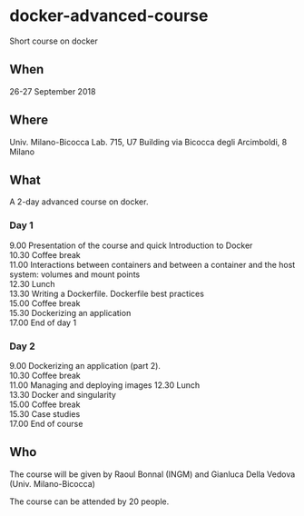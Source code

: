 # docker-advanced-course
Short course on docker


## When

26-27 September 2018

## Where

Univ. Milano-Bicocca
Lab. 715, U7 Building
via Bicocca degli Arcimboldi, 8
Milano

## What

A 2-day advanced course on docker.

### Day 1

9.00  Presentation of the course and quick Introduction to Docker  
10.30 Coffee break  
11.00 Interactions between containers and between a container and the host system: volumes
and mount points  
12.30 Lunch  
13.30 Writing a Dockerfile. Dockerfile best practices  
15.00 Coffee break  
15.30 Dockerizing an application  
17.00 End of day 1  

### Day 2

9.00  Dockerizing an application (part 2).   
10.30 Coffee break  
11.00 Managing and deploying images
12.30 Lunch  
13.30 Docker and singularity  
15.00 Coffee break  
15.30 Case studies  
17.00 End of course  


## Who

The course will be given by Raoul Bonnal (INGM) and Gianluca Della Vedova (Univ.
Milano-Bicocca)

The course can be attended by 20 people.
